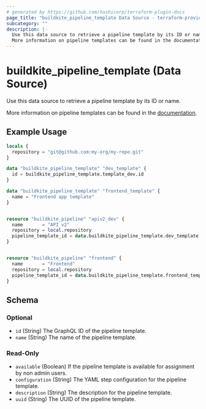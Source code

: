 ```yaml
---
# generated by https://github.com/hashicorp/terraform-plugin-docs
page_title: "buildkite_pipeline_template Data Source - terraform-provider-buildkite"
subcategory: ""
description: |-
  Use this data source to retrieve a pipeline template by its ID or name.
  More information on pipeline templates can be found in the documentation https://buildkite.com/docs/pipelines/templates.
---
```


# buildkite_pipeline_template (Data Source)

Use this data source to retrieve a pipeline template by its ID or name.

More information on pipeline templates can be found in the [documentation](https://buildkite.com/docs/pipelines/templates).

## Example Usage

```terraform
locals {
  repository = "git@github.com:my-org/my-repo.git"
}

data "buildkite_pipeline_template" "dev_template" {
  id = buildkite_pipeline_template.template_dev.id
}

data "buildkite_pipeline_template" "frontend_template" {
  name = "Frontend app template"
}


resource "buildkite_pipeline" "apiv2_dev" {
  name       = "API v2"
  repository = local.repository
  pipeline_template_id = data.buildkite_pipeline_template.dev_template.id
}


resource "buildkite_pipeline" "frontend" {
  name       = "Frontend"
  repository = local.repository
  pipeline_template_id = data.buildkite_pipeline_template.frontend_template.id
}
```

<!-- schema generated by tfplugindocs -->
## Schema

### Optional

- `id` (String) The GraphQL ID of the pipeline template.
- `name` (String) The name of the pipeline template.

### Read-Only

- `available` (Boolean) If the pipeline template is available for assignment by non admin users.
- `configuration` (String) The YAML step configuration for the pipeline template.
- `description` (String) The description for the pipeline template.
- `uuid` (String) The UUID of the pipeline template.
